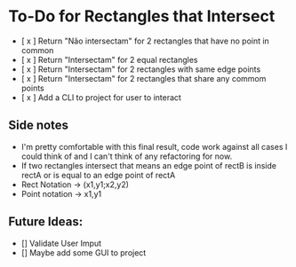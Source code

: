 # To-Do for Rectangles that Intersect

- [ x ] Return "Não intersectam" for 2 rectangles that have no point in common
- [ x ] Return "Intersectam" for 2 equal rectangles
- [ x ] Return "Intersectam" for 2 rectangles with same edge points
- [ x ] Return "Intersectam" for 2 rectangles that share any commom points
- [ x ] Add a CLI to project for user to interact

## Side notes

- I'm pretty comfortable with this final result, code work against all cases I could think of and I can't think of any refactoring for now.
- If two rectangles intersect that means an edge point of rectB is inside rectA or is equal to an edge point of rectA
- Rect Notation -> (x1,y1;x2,y2)
- Point notation -> x1,y1

## Future Ideas:

- [] Validate User Imput
- [] Maybe add some GUI to project
